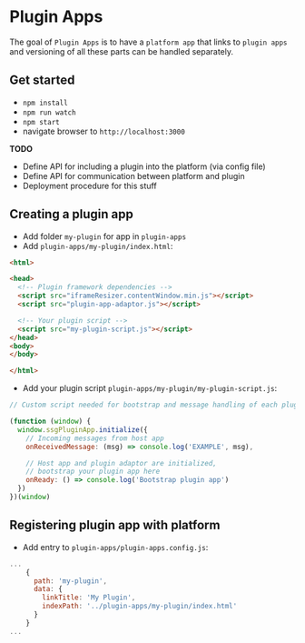 # Plugin Apps
The goal of `Plugin Apps` is to have a `platform app` that links to `plugin apps` and versioning of all these parts can be handled separately.

## Get started

- `npm install`
- `npm run watch`
- `npm start`
- navigate browser to `http://localhost:3000`

**TODO**

- Define API for including a plugin into the platform (via config file)
- Define API for communication between platform and plugin
- Deployment procedure for this stuff

## Creating a plugin app

- Add folder `my-plugin` for app in `plugin-apps`
- Add `plugin-apps/my-plugin/index.html`:

```html
<html>

<head>
  <!-- Plugin framework dependencies -->
  <script src="iframeResizer.contentWindow.min.js"></script>
  <script src="plugin-app-adaptor.js"></script>

  <!-- Your plugin script -->
  <script src="my-plugin-script.js"></script>
</head>
<body>
</body>

</html>
```

- Add your plugin script `plugin-apps/my-plugin/my-plugin-script.js`:

```javascript
// Custom script needed for bootstrap and message handling of each plugin app

(function (window) {
  window.ssgPluginApp.initialize({
    // Incoming messages from host app
    onReceivedMessage: (msg) => console.log('EXAMPLE', msg),

    // Host app and plugin adaptor are initialized,
    // bootstrap your plugin app here
    onReady: () => console.log('Bootstrap plugin app')
  })
})(window)
```

## Registering plugin app with platform

- Add entry to `plugin-apps/plugin-apps.config.js`:

```javascript
...
    {
      path: 'my-plugin',
      data: {
        linkTitle: 'My Plugin',
        indexPath: '../plugin-apps/my-plugin/index.html'
      }
    }
...
```